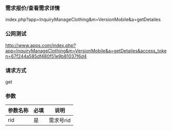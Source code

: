 ### **需求报价/查看需求详情**
index.php?app=InquiryManageClothing&m=VersionMobile&a=getDetailes

### **公网测试**
http://www.apps.com/index.php?app=InquiryManageClothing&m=VersionMobile&a=getDetailes&access_token=67f244a585df480f51e9b81037f6d4

### **请求方式**
get


### **参数**
| 参数名称  |必填|     说明      |
|------|-----|------|
| rid| 是 |   需求号rid|

